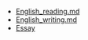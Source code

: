 + [English_reading.md](English_reading.md)
+ [English_writing.md](English_writing.md)
+ [Essay](Essay/index.md)
